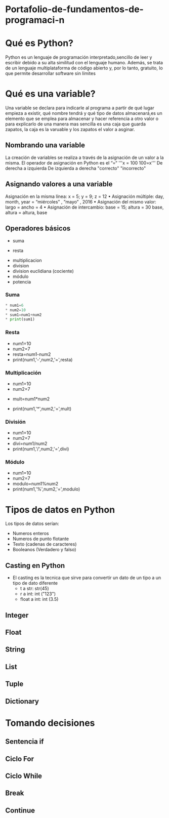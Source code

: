 # Portafolio-de-fundamentos-de-programaci-n
# Qué es Python?
Python es un lenguaje de programación interpretado,sencillo de leer y escribir debido a su alta similitud con el lenguaje humano. Además, se trata de un lenguaje multiplataforma de código abierto y, por lo tanto, gratuito, lo que permite desarrollar software sin límites

# Qué es una variable?
Una variable se declara para indicarle al programa a partir de qué lugar empieza a existir, qué nombre tendrá y qué tipo de datos almacenará,es un elemento que se emplea para almacenar y hacer referencia a otro valor o para explicarlo de una manera mas sencilla es una caja que guarda zapatos, la caja es la varuable y los zapatos el valor a asginar.

## Nombrando una variable
La creación de variables se realiza a través de la asignación de un valor a la misma.
El operador de asignación en Python es el “=“
'''x = 100                                                      100=x'''
De derecha a izquierda                                       De izquierda a derecha
"correcto"                                                   "incorrecto"
## Asignando valores a una variable
Asignación en la misma línea:
x = 5; y = 9; z = 12
• Asignación múltiple:
day, month, year = “miércoles”
,
”mayo”
, 2016
• Asignación del mismo valor:
largo = ancho = 4
• Asignación de intercambio:
base = 15; altura = 30
base, altura = altura, base


## Operadores básicos
+ suma
- resta
* multiplicacion
* division
* division euclidiana (cociente)
* módulo
* potencia

### Suma
```python
* num1=6
* num2=10
* sum1=num1+num2
* print(sum1)
```
### Resta
* num1=10
* num2=7
* resta=num1-num2
* print(num1,'-',num2,'=',resta)

### Multiplicación
* num1=10
* num2=7
- mult=num1*num2
* print(num1,'*',num2,'=',mult)

### División
* num1=10
* num2=7
* divi=num1/num2
* print(num1,'/',num2,'=',divi)

### Módulo
* num1=10
* num2=7
* modulo=num1%num2
* print(num1,'%',num2,'=',modulo)

# Tipos de datos en Python
Los tipos de datos serían:
* Numeros enteros
* Numeros de punto flotante
*  Texto (cadenas de caracteres)
*  Booleanos (Verdadero y falso)

## Casting en Python
* El casting es la tecnica que sirve para convertir un dato de un tipo a un tipo de dato diferente
  * t a str: str(45)
  * r a int: int ("123")
  * float a int: int (3.5)

## Integer

## Float

## String



## List

## Tuple

## Dictionary

# Tomando decisiones

## Sentencia if

## Ciclo For

## Ciclo While

## Break

## Continue

